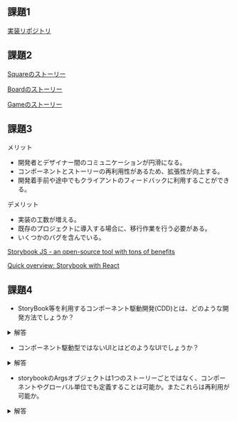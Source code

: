 ## 課題1
[実装リポジトリ](https://github.com/Hikaru-Giannis/my-app)

## 課題2
[Squareのストーリー](https://github.com/Hikaru-Giannis/my-app/blob/master/src/square.stories.js)

[Boardのストーリー](https://github.com/Hikaru-Giannis/my-app/blob/master/src/board.stories.js)

[Gameのストーリー](https://github.com/Hikaru-Giannis/my-app/blob/master/src/game.stories.js)

## 課題3
メリット
- 開発者とデザイナー間のコミュニケーションが円滑になる。
- コンポーネントとストーリーの再利用性があるため、拡張性が向上する。
- 開発着手前や途中でもクライアントのフィードバックに利用することができる。

デメリット
- 実装の工数が増える。
- 既存のプロジェクトに導入する場合に、移行作業を行う必要がある。
- いくつかのバグを含んでいる。

[Storybook JS - an open-source tool with tons of benefits](https://tsh.io/blog/storybook-js/)

[Quick overview: Storybook with React](https://medium.com/edonec/quick-overview-storybook-with-react-439e1ccce5a7)

## 課題4
- StoryBook等を利用するコンポーネント駆動開発(CDD)とは、どのような開発方法でしょうか？
<details>
<summary>解答</summary>
小さなコンポーネントのレベルから作り始め、最終的にページを完成させる「ボトムアップ」からUIを構築する開発手法である。
</details>

- コンポーネント駆動型ではないUIとはどのようなUIでしょうか？
<details>
<summary>解答</summary>
ページベース Webサイトをページの集合として扱う開発および設計プロセス。

https://www.10bestdesign.com/blog/page-based-and-component-based-web-application-development-designs-/

ページ用に設計されたツール: Wordpressなどのドキュメントの表示に重点を置いたツール。
https://www.componentdriven.org/#benefits
</details>

- storybookのArgsオブジェクトは1つのストーリーごとではなく、コンポーネントやグローバル単位でも定義することは可能か。またこれらは再利用が可能か。
<details>
<summary>解答</summary>
どちらも可能である。再利用しようとしているが、エラーが出力され苦戦中...
https://storybook.js.org/docs/react/writing-stories/args#args-composition
</details>

